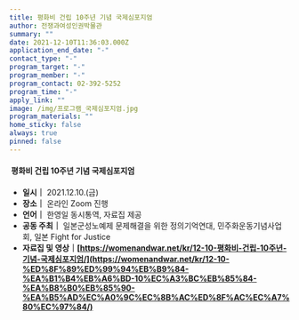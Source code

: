 ```yaml
---
title: 평화비 건립 10주년 기념 국제심포지엄
author: 전쟁과여성인권박물관
summary: ""
date: 2021-12-10T11:36:03.000Z
application_end_date: "-"
contact_type: "-"
program_target: "-"
program_member: "-"
program_contact: 02-392-5252
program_time: "-"
apply_link: ""
image: /img/프로그램_국제심포지엄.jpg
program_materials: ""
home_sticky: false
always: true
pinned: false
---
```

####  평화비 건립 10주년 기념 국제심포지엄

* **일시｜** 2021.12.10.(금)
* **장소｜** 온라인 Zoom 진행
* **언어｜** 한영일 동시통역, 자료집 제공
* **공동 주최｜** 일본군성노예제 문제해결을 위한 정의기억연대, 민주화운동기념사업회, 일본 Fight for Justice
* **자료집 및 영상｜[https://womenandwar.net/kr/12-10-평화비-건립-10주년-기념-국제심포지엄/](https://womenandwar.net/kr/12-10-%ED%8F%89%ED%99%94%EB%B9%84-%EA%B1%B4%EB%A6%BD-10%EC%A3%BC%EB%85%84-%EA%B8%B0%EB%85%90-%EA%B5%AD%EC%A0%9C%EC%8B%AC%ED%8F%AC%EC%A7%80%EC%97%84/)**